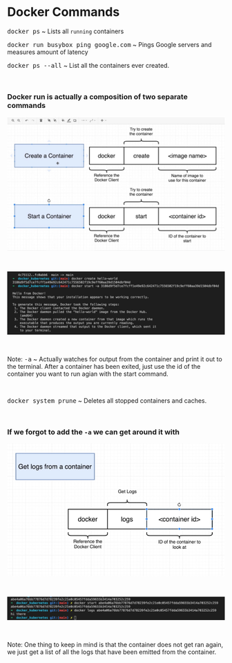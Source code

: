 # **Docker Commands**

<kbd>docker ps</kbd> ~ Lists all `running` containers

<kbd>docker run busybox ping google.com</kbd> ~ Pings Google servers and measures amount of latency

<kbd>docker ps --all</kbd> ~ List all the containers ever created.

&nbsp;

### **Docker run is actually a composition of two separate commands**

![alt text](./assets/create_start.jpg "Two Commands That Make Up Run")

&nbsp;

![alt text](./assets/separate_example.jpg "Examples")

&nbsp;

Note: <kbd>-a</kbd> ~ Actually watches for output from the container and print it out
to the terminal. After a container has been exited, just use the id of the container
you want to run agian with the start command. 

&nbsp;

<kbd>docker system prune</kbd> ~ Deletes all stopped containers and caches.

&nbsp;

### **If we forgot to add the `-a` we can get around it with**

![alt text](./assets/logs.jpg "Logs")

&nbsp;

![alt text](./assets/logs_example.jpg "Logs example")

&nbsp;

Note: One thing to keep in mind is that the container does not get ran again, we
just get a list of all the logs that have been emitted from the container. 